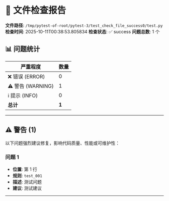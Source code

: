# 📄 文件检查报告

**文件路径**: `/tmp/pytest-of-root/pytest-3/test_check_file_success0/test.py`
**检查时间**: 2025-10-11T00:38:53.805834
**检查状态**: ✅ success
**问题总数**: 1 个

## 📊 问题统计

| 严重程度 | 数量 |
|---------|------|
| ❌ 错误 (ERROR) | 0 |
| ⚠️ 警告 (WARNING) | 1 |
| ℹ️ 提示 (INFO) | 0 |
| **总计** | **1** |

---

## ⚠️ 警告 (1)

以下问题强烈建议修复，影响代码质量、性能或可维护性：

### 问题 1

- **位置**: 第 1 行
- **规则**: `test_001`
- **描述**: 测试问题
- **建议**: 测试建议

---


